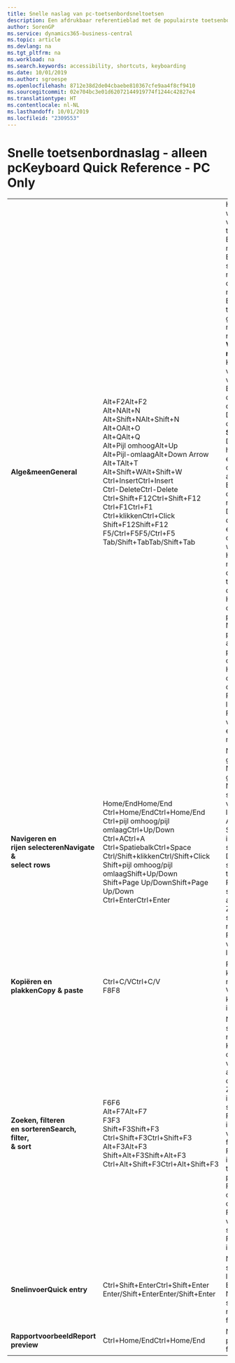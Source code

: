 ```yaml
---
title: Snelle naslag van pc-toetsenbordsneltoetsen
description: Een afdrukbaar referentieblad met de populairste toetsenbordsneltoetsen voor pc-gebruikers.
author: SorenGP
ms.service: dynamics365-business-central
ms.topic: article
ms.devlang: na
ms.tgt_pltfrm: na
ms.workload: na
ms.search.keywords: accessibility, shortcuts, keyboarding
ms.date: 10/01/2019
ms.author: sgroespe
ms.openlocfilehash: 8712e38d2de04cbaebe810367cfe9aa4f8cf9410
ms.sourcegitcommit: 02e704bc3e01d62072144919774f1244c42827e4
ms.translationtype: HT
ms.contentlocale: nl-NL
ms.lasthandoff: 10/01/2019
ms.locfileid: "2309553"
---
```

# <a name="keyboard-quick-reference---pc-only"></a><span data-ttu-id="37f11-103">Snelle toetsenbordnaslag - alleen pc</span><span class="sxs-lookup"><span data-stu-id="37f11-103">Keyboard Quick Reference - PC Only</span></span>

||||  
|----------------|-----------|----------------|
|<span data-ttu-id="37f11-104">**Alge&meen**</span><span class="sxs-lookup"><span data-stu-id="37f11-104">**General**</span></span>|<span data-ttu-id="37f11-105">Alt+F2</span><span class="sxs-lookup"><span data-stu-id="37f11-105">Alt+F2</span></span><br /><span data-ttu-id="37f11-106">Alt+N</span><span class="sxs-lookup"><span data-stu-id="37f11-106">Alt+N</span></span><br /><span data-ttu-id="37f11-107">Alt+Shift+N</span><span class="sxs-lookup"><span data-stu-id="37f11-107">Alt+Shift+N</span></span><br /><span data-ttu-id="37f11-108">Alt+O</span><span class="sxs-lookup"><span data-stu-id="37f11-108">Alt+O</span></span><br /><span data-ttu-id="37f11-109">Alt+Q</span><span class="sxs-lookup"><span data-stu-id="37f11-109">Alt+Q</span></span><br /><span data-ttu-id="37f11-110">Alt+Pijl omhoog</span><span class="sxs-lookup"><span data-stu-id="37f11-110">Alt+Up</span></span><br /><span data-ttu-id="37f11-111">Alt+Pijl-omlaag</span><span class="sxs-lookup"><span data-stu-id="37f11-111">Alt+Down Arrow</span></span><br /><span data-ttu-id="37f11-112">Alt+T</span><span class="sxs-lookup"><span data-stu-id="37f11-112">Alt+T</span></span><br /><span data-ttu-id="37f11-113">Alt+Shift+W</span><span class="sxs-lookup"><span data-stu-id="37f11-113">Alt+Shift+W</span></span><br /><span data-ttu-id="37f11-114">Ctrl+Insert</span><span class="sxs-lookup"><span data-stu-id="37f11-114">Ctrl+Insert</span></span><br /><span data-ttu-id="37f11-115">Ctrl-Delete</span><span class="sxs-lookup"><span data-stu-id="37f11-115">Ctrl-Delete</span></span><br /><span data-ttu-id="37f11-116">Ctrl+Shift+F12</span><span class="sxs-lookup"><span data-stu-id="37f11-116">Ctrl+Shift+F12</span></span><br /><span data-ttu-id="37f11-117">Ctrl+F1</span><span class="sxs-lookup"><span data-stu-id="37f11-117">Ctrl+F1</span></span><br /><span data-ttu-id="37f11-118">Ctrl+klikken</span><span class="sxs-lookup"><span data-stu-id="37f11-118">Ctrl+Click</span></span><br /><span data-ttu-id="37f11-119">Shift+F12</span><span class="sxs-lookup"><span data-stu-id="37f11-119">Shift+F12</span></span><br /><span data-ttu-id="37f11-120">F5/Ctrl+F5</span><span class="sxs-lookup"><span data-stu-id="37f11-120">F5/Ctrl+F5</span></span><br /><span data-ttu-id="37f11-121">Tab/Shift+Tab</span><span class="sxs-lookup"><span data-stu-id="37f11-121">Tab/Shift+Tab</span></span><br />|<span data-ttu-id="37f11-122">Het deelvenster Feitenblok weergeven of verbergen</span><span class="sxs-lookup"><span data-stu-id="37f11-122">Show and hide the FactBox pane</span></span><br /><span data-ttu-id="37f11-123">Een nieuwe record maken</span><span class="sxs-lookup"><span data-stu-id="37f11-123">Create a new record</span></span><br /><span data-ttu-id="37f11-124">Een nieuw gemaakte record sluiten en een nieuwe maken</span><span class="sxs-lookup"><span data-stu-id="37f11-124">Close a newly created record and create a new one</span></span><br /><span data-ttu-id="37f11-125">Een nieuwe notitie toevoegen voor de geselecteerde record</span><span class="sxs-lookup"><span data-stu-id="37f11-125">Add a new note for the selected record</span></span><br /><span data-ttu-id="37f11-126">**Vertel me** openen</span><span class="sxs-lookup"><span data-stu-id="37f11-126">Open **Tell me**</span></span><br /><span data-ttu-id="37f11-127">Knopinfo openen of validatiefout</span><span class="sxs-lookup"><span data-stu-id="37f11-127">Open tooltip or validation error</span></span><br /><span data-ttu-id="37f11-128">Een vervolgkeuzelijst of opzoekactie openen</span><span class="sxs-lookup"><span data-stu-id="37f11-128">Open a drop-down or look up</span></span><br /><span data-ttu-id="37f11-129">De pagina **Mijn instellingen** openen</span><span class="sxs-lookup"><span data-stu-id="37f11-129">Open the **My Settings** page</span></span><br /><span data-ttu-id="37f11-130">De huidige kaart of het huidige document openen in een nieuw venster</span><span class="sxs-lookup"><span data-stu-id="37f11-130">Open the current card or document in a new window</span></span><br /><span data-ttu-id="37f11-131">Een nieuwe regel in een document invoegen</span><span class="sxs-lookup"><span data-stu-id="37f11-131">Insert a new line on a document</span></span><br /><span data-ttu-id="37f11-132">De regel verwijderen uit een document, een dagboek of een werkblad</span><span class="sxs-lookup"><span data-stu-id="37f11-132">Delete the line on a document, journal, or worksheet</span></span><br /><span data-ttu-id="37f11-133">Het gedeelte met regelitems maximaliseren op een documentpagina</span><span class="sxs-lookup"><span data-stu-id="37f11-133">Maximize the line items part on a document page</span></span><br /><span data-ttu-id="37f11-134">Help voor de pagina openen</span><span class="sxs-lookup"><span data-stu-id="37f11-134">Open help for the page</span></span><br /><span data-ttu-id="37f11-135">Navigeren bij het personaliseren en aanpassen</span><span class="sxs-lookup"><span data-stu-id="37f11-135">Navigate when personalizing and customizing</span></span><br /><span data-ttu-id="37f11-136">Het functieoverzicht openen</span><span class="sxs-lookup"><span data-stu-id="37f11-136">Open the feature overview</span></span><br /><span data-ttu-id="37f11-137">Pagina vernieuwen/opnieuw laden</span><span class="sxs-lookup"><span data-stu-id="37f11-137">Refresh/reload page</span></span><br /><span data-ttu-id="37f11-138">Focus verplaatsen naar volgende/vorige element</span><span class="sxs-lookup"><span data-stu-id="37f11-138">Move focus to the next/previous element</span></span>|
|<span data-ttu-id="37f11-139">**Navigeren en<br />rijen selecteren**</span><span class="sxs-lookup"><span data-stu-id="37f11-139">**Navigate &<br />select rows**</span></span>| <span data-ttu-id="37f11-140">Home/End</span><span class="sxs-lookup"><span data-stu-id="37f11-140">Home/End</span></span><br /><span data-ttu-id="37f11-141">Ctrl+Home/End</span><span class="sxs-lookup"><span data-stu-id="37f11-141">Ctrl+Home/End</span></span> <br /><span data-ttu-id="37f11-142">Ctrl+pijl omhoog/pijl omlaag</span><span class="sxs-lookup"><span data-stu-id="37f11-142">Ctrl+Up/Down</span></span><br /><span data-ttu-id="37f11-143">Ctrl+A</span><span class="sxs-lookup"><span data-stu-id="37f11-143">Ctrl+A</span></span> <br /><span data-ttu-id="37f11-144">Ctrl+Spatiebalk</span><span class="sxs-lookup"><span data-stu-id="37f11-144">Ctrl+Space</span></span><br /><span data-ttu-id="37f11-145">Ctrl/Shift+klikken</span><span class="sxs-lookup"><span data-stu-id="37f11-145">Ctrl/Shift+Click</span></span><br /><span data-ttu-id="37f11-146">Shift+pijl omhoog/pijl omlaag</span><span class="sxs-lookup"><span data-stu-id="37f11-146">Shift+Up/Down</span></span><br /><span data-ttu-id="37f11-147">Shift+Page Up/Down</span><span class="sxs-lookup"><span data-stu-id="37f11-147">Shift+Page Up/Down</span></span><br /><span data-ttu-id="37f11-148">Ctrl+Enter</span><span class="sxs-lookup"><span data-stu-id="37f11-148">Ctrl+Enter</span></span>| <span data-ttu-id="37f11-149">Naar het eerste/laatste veld gaan</span><span class="sxs-lookup"><span data-stu-id="37f11-149">Go to first/last field</span></span><br /><span data-ttu-id="37f11-150">Naar de eerste/laatste rij gaan</span><span class="sxs-lookup"><span data-stu-id="37f11-150">Go to first/last row</span></span><br /><span data-ttu-id="37f11-151">Navigeren zonder de selectie te verliezen</span><span class="sxs-lookup"><span data-stu-id="37f11-151">Navigate without losing selection</span></span><br /><span data-ttu-id="37f11-152">Alles selecteren</span><span class="sxs-lookup"><span data-stu-id="37f11-152">Select all</span></span><br /><span data-ttu-id="37f11-153">Selectie in-/uitschakelen</span><span class="sxs-lookup"><span data-stu-id="37f11-153">Toggle row selection</span></span><br /> <span data-ttu-id="37f11-154">De rij(en) toevoegen aan de selectie</span><span class="sxs-lookup"><span data-stu-id="37f11-154">Add the row/rows to the selection</span></span><br /><span data-ttu-id="37f11-155">Rij toevoegen boven/onder selectie</span><span class="sxs-lookup"><span data-stu-id="37f11-155">Add row above/below to selection</span></span><br /><span data-ttu-id="37f11-156">Zichtbare rijen boven/onder selecteren</span><span class="sxs-lookup"><span data-stu-id="37f11-156">Select visible rows above/below</span></span> <br /><span data-ttu-id="37f11-157">Focus uit de lijst verplaatsen</span><span class="sxs-lookup"><span data-stu-id="37f11-157">Focus out of the list</span></span>|
|<span data-ttu-id="37f11-158">**Kopiëren en plakken**</span><span class="sxs-lookup"><span data-stu-id="37f11-158">**Copy & paste**</span></span>|<span data-ttu-id="37f11-159">Ctrl+C/V</span><span class="sxs-lookup"><span data-stu-id="37f11-159">Ctrl+C/V</span></span><br /><span data-ttu-id="37f11-160">F8</span><span class="sxs-lookup"><span data-stu-id="37f11-160">F8</span></span>|<span data-ttu-id="37f11-161">Rijen kopiëren/plakken</span><span class="sxs-lookup"><span data-stu-id="37f11-161">Copy/paste rows</span></span><br /><span data-ttu-id="37f11-162">Veld erboven naar huidige rij kopiëren</span><span class="sxs-lookup"><span data-stu-id="37f11-162">Copy field above into current row</span></span>|
|<span data-ttu-id="37f11-163">**Zoeken, filteren <br />en sorteren**</span><span class="sxs-lookup"><span data-stu-id="37f11-163">**Search, filter, <br />& sort**</span></span>|<span data-ttu-id="37f11-164">F6</span><span class="sxs-lookup"><span data-stu-id="37f11-164">F6</span></span><br /><span data-ttu-id="37f11-165">Alt+F7</span><span class="sxs-lookup"><span data-stu-id="37f11-165">Alt+F7</span></span><br /><span data-ttu-id="37f11-166">F3</span><span class="sxs-lookup"><span data-stu-id="37f11-166">F3</span></span><br /><span data-ttu-id="37f11-167">Shift+F3</span><span class="sxs-lookup"><span data-stu-id="37f11-167">Shift+F3</span></span><br /><span data-ttu-id="37f11-168">Ctrl+Shift+F3</span><span class="sxs-lookup"><span data-stu-id="37f11-168">Ctrl+Shift+F3</span></span><br /><span data-ttu-id="37f11-169">Alt+F3</span><span class="sxs-lookup"><span data-stu-id="37f11-169">Alt+F3</span></span><br /><span data-ttu-id="37f11-170">Shift+Alt+F3</span><span class="sxs-lookup"><span data-stu-id="37f11-170">Shift+Alt+F3</span></span><br /><span data-ttu-id="37f11-171">Ctrl+Alt+Shift+F3</span><span class="sxs-lookup"><span data-stu-id="37f11-171">Ctrl+Alt+Shift+F3</span></span>|<span data-ttu-id="37f11-172">Naar het volgende sneltabblad gaan</span><span class="sxs-lookup"><span data-stu-id="37f11-172">Move to next FastTab</span></span><br /><span data-ttu-id="37f11-173">Kolom sorteren in oplopende of aflopende volgorde</span><span class="sxs-lookup"><span data-stu-id="37f11-173">Sort column in ascending/descending order</span></span><br /><span data-ttu-id="37f11-174">Zoeken in-/uitschakelen</span><span class="sxs-lookup"><span data-stu-id="37f11-174">Toggle search</span></span><br /><span data-ttu-id="37f11-175">Filterdeelvenster in-/uitschakelen; focus op veldfilters</span><span class="sxs-lookup"><span data-stu-id="37f11-175">Toggle filter pane; focus on field filters</span></span><br /><span data-ttu-id="37f11-176">Filterdeelvenster in-/uitschakelen; focus op totalenfilters</span><span class="sxs-lookup"><span data-stu-id="37f11-176">Toggle filter pane; focus on totals filters</span></span><br /><span data-ttu-id="37f11-177">Filteren op geselecteerde celwaarde</span><span class="sxs-lookup"><span data-stu-id="37f11-177">Filter on selected cell value</span></span><br /><span data-ttu-id="37f11-178">Filter op een geselecteerd veld toevoegen</span><span class="sxs-lookup"><span data-stu-id="37f11-178">Add filter on selected field</span></span><br /><span data-ttu-id="37f11-179">Filters opnieuw instellen</span><span class="sxs-lookup"><span data-stu-id="37f11-179">Reset filters</span></span>|
|<span data-ttu-id="37f11-180">**Snelinvoer**</span><span class="sxs-lookup"><span data-stu-id="37f11-180">**Quick entry**</span></span>|<span data-ttu-id="37f11-181">Ctrl+Shift+Enter</span><span class="sxs-lookup"><span data-stu-id="37f11-181">Ctrl+Shift+Enter</span></span><br /><span data-ttu-id="37f11-182">Enter/Shift+Enter</span><span class="sxs-lookup"><span data-stu-id="37f11-182">Enter/Shift+Enter</span></span>|<span data-ttu-id="37f11-183">Naar volgende snelinvoerveld buiten een lijst gaan</span><span class="sxs-lookup"><span data-stu-id="37f11-183">Go to next Quick Entry field outside a list</span></span><br /><span data-ttu-id="37f11-184">Naar volgende/vorige snelinvoerveld gaan</span><span class="sxs-lookup"><span data-stu-id="37f11-184">Go to next/previous Quick Entry field</span></span>|
|<span data-ttu-id="37f11-185">**Rapportvoorbeeld**</span><span class="sxs-lookup"><span data-stu-id="37f11-185">**Report preview**</span></span>|<span data-ttu-id="37f11-186">Ctrl+Home/End</span><span class="sxs-lookup"><span data-stu-id="37f11-186">Ctrl+Home/End</span></span>|<span data-ttu-id="37f11-187">Naar de eerste/laatste pagina gaan</span><span class="sxs-lookup"><span data-stu-id="37f11-187">Go to the first/last page</span></span>|

<!-- old
||||  
|----------------|-----------|----------------|
|**General**|Alt+F2<br />Alt+N<br />Alt+Q<br />Alt+Up<br />Alt+Down Arrow<br />Alt+Right Arrow<br />Alt+T<br />Ctrl+Alt+F1<br />Ctrl+F1<br />F5/Ctrl+F5<br />Tab/Shift+Tab<br />|Show and hide the FactBox pane.<br />Create a new record.<br />Open **Tell me**<br />Open tooltip or validation error<br />Open a drop-down or look up<br />See the transactions for calculated value<br />Open the **My Settings** page.<br />Inspect the page<br />Open help for the page<br />Close the current page or drop-down<br />Refresh/reload page<br />Move focus to the next/previous element|
|**Navigate &<br />select rows**| Home/End<br />Ctrl+Home/End <br />Ctrl+Up/Down<br />Ctrl+A <br />Ctrl+Space<br />Ctrl/Shift+Click<br />Shift+Up/Down<br />Shift+Page Up/Down<br />Ctrl+Enter| Go to first/last field<br />Go to first/last row<br />Navigate without losing selection<br />Select all<br />Toggle row selection<br /> Add the row/rows to the selection<br />Add row above/below to selection<br />Select visible rows above/below <br />Focus out of the list|
|**Copy & paste**|Ctrl+C<br />Ctrl+V<br />F8|Copy rows<br />Paste rows<br />Copy field above into current row|
|**Search, filter, <br />& sort**|Alt+F7<br />F3<br />Shift+F3<br />Ctrl+Shift+F3<br />Alt+F3<br />Shift+Alt+F3<br />Ctrl+Alt+Shift+F3|Move to next FastTab.<br />Sort column in ascending/descending order<br />Toggle search<br />Toggle filter pane; focus on field filters<br />Toggle filter pane; focus on totals filters<br />Filter on selected cell value<br />Add filter on selected field<br />Reset filters|
|**Quick entry**|Ctrl+Shift+Enter<br />Enter/Shift+Enter|Go to next Quick Entry field outside a list<br />Go to next/previous Quick Entry field|
|**Report preview**|Up/Down<br />Right/Left<br />Ctrl+Home/End<br />Page Up/Down|Scroll up and down the page<br />Scroll to the right/left <br />Go to the first/last page<br />Go to the previous/next page|
-->
